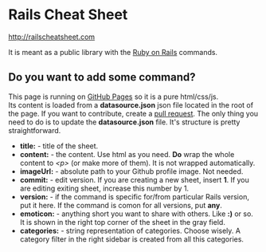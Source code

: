 # Rails Cheat Sheet

<http://railscheatsheet.com>

It is meant as a public library with the [Ruby on Rails](http://rubyonrails.org) commands. 

## Do you want to add some command?

This page is running on [GitHub Pages](https://pages.github.com) so it is a pure html/css/js.  
Its content is loaded from a **datasource.json** json file located in the root of the page. If you want to contribute, create a [pull request](https://help.github.com/articles/creating-a-pull-request). The only thing you need to do is to update the **datasource.json** file. It's structure is pretty straightforward.
                            
 - **title:** - title of the sheet.
 - **content:** - the content. Use html as you need. **Do** wrap the whole content to *&lt;p&gt;* (or make more of them). It is not wrapped automatically.
 - **imageUrl:** - absolute path to your Github profile image. Not needed.
 - **commit:** - edit version. If you are creating a new sheet, insert **1**. If you are editing exiting sheet, increase this number by 1.
 - **version:** - if the command is specific for/from particular Rails version, put it here. If the command is comon for all versions, put **any**.
 - **emoticon:** - anything short you want to share with others. Like **:)** or so. It is shown in the right top corner of the sheet in the gray field.
 - **categories:** - string representation of categories. Choose wisely. A category filter in the right sidebar is created from all this categories.